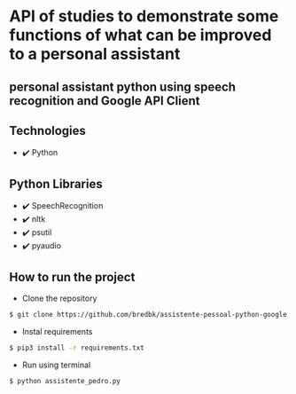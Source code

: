 # API of studies to demonstrate some functions of what can be improved to a personal assistant

##  personal assistant python using speech recognition and Google API Client

## Technologies

- ✔️ Python

## Python Libraries

- ✔️ SpeechRecognition
- ✔️ nltk
- ✔️ psutil
- ✔️ pyaudio

## How to run the project

- Clone the repository

```bash
$ git clone https://github.com/bredbk/assistente-pessoal-python-google
```

- Instal requirements

```bash
$ pip3 install -r requirements.txt
```

- Run using terminal

```bash
$ python assistente_pedro.py
```
